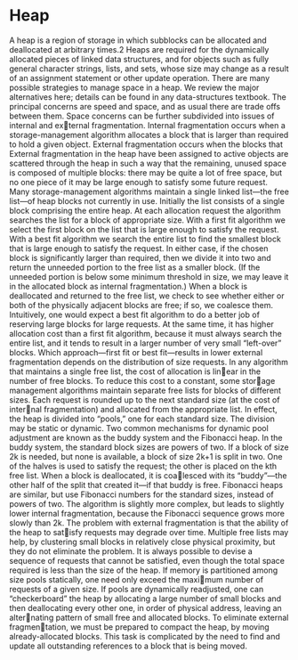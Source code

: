 # Heap

A heap is a region of storage in which subblocks can be allocated and deallocated 
at arbitrary times.2 Heaps are required for the dynamically allocated pieces of 
linked data structures, and for objects such as fully general character strings, lists, 
and sets, whose size may change as a result of an assignment statement or other 
update operation. 
There are many possible strategies to manage space in a heap. We review the 
major alternatives here; details can be found in any data-structures textbook. The 
principal concerns are speed and space, and as usual there are trade offs between 
them. Space concerns can be further subdivided into issues of internal and ex￾ternal fragmentation. Internal fragmentation occurs when a storage-management 
algorithm allocates a block that is larger than required to hold a given object. External fragmentation occurs when the blocks that 
External fragmentation in 
the heap have been assigned to active objects are scattered through the heap in such a way 
that the remaining, unused space is composed of multiple blocks: there may be 
quite a lot of free space, but no one piece of it may be large enough to satisfy some 
future request.  
Many storage-management algorithms maintain a single linked list—the free 
list—of heap blocks not currently in use. Initially the list consists of a single block 
comprising the entire heap. At each allocation request the algorithm searches the 
list for a block of appropriate size. With a first fit algorithm we select the first block 
on the list that is large enough to satisfy the request. With a best fit algorithm we 
search the entire list to find the smallest block that is large enough to satisfy the 
request. In either case, if the chosen block is significantly larger than required, 
then we divide it into two and return the unneeded portion to the free list as a 
smaller block. (If the unneeded portion is below some minimum threshold in 
size, we may leave it in the allocated block as internal fragmentation.) When a 
block is deallocated and returned to the free list, we check to see whether either 
or both of the physically adjacent blocks are free; if so, we coalesce them. 
Intuitively, one would expect a best fit algorithm to do a better job of reserving 
large blocks for large requests. At the same time, it has higher allocation cost than 
a first fit algorithm, because it must always search the entire list, and it tends to 
result in a larger number of very small “left-over” blocks. Which approach—first 
fit or best fit—results in lower external fragmentation depends on the distribution 
of size requests. 
In any algorithm that maintains a single free list, the cost of allocation is lin￾ear in the number of free blocks. To reduce this cost to a constant, some stor￾age management algorithms maintain separate free lists for blocks of different 
sizes. Each request is rounded up to the next standard size (at the cost of inter￾nal fragmentation) and allocated from the appropriate list. In effect, the heap is 
divided into “pools,” one for each standard size. The division may be static or 
dynamic. Two common mechanisms for dynamic pool adjustment are known as 
the buddy system and the Fibonacci heap. In the buddy system, the standard block 
sizes are powers of two. If a block of size 2k is needed, but none is available, a 
block of size 2k+1 is split in two. One of the halves is used to satisfy the request; 
the other is placed on the kth free list. When a block is deallocated, it is coa￾lesced with its “buddy”—the other half of the split that created it—if that buddy 
is free. Fibonacci heaps are similar, but use Fibonacci numbers for the standard 
sizes, instead of powers of two. The algorithm is slightly more complex, but leads 
to slightly lower internal fragmentation, because the Fibonacci sequence grows 
more slowly than 2k. 
The problem with external fragmentation is that the ability of the heap to sat￾isfy requests may degrade over time. Multiple free lists may help, by clustering 
small blocks in relatively close physical proximity, but they do not eliminate the 
problem. It is always possible to devise a sequence of requests that cannot be 
satisfied, even though the total space required is less than the size of the heap. If 
memory is partitioned among size pools statically, one need only exceed the maxi￾mum number of requests of a given size. If pools are dynamically readjusted, one 
can “checkerboard” the heap by allocating a large number of small blocks and 
then deallocating every other one, in order of physical address, leaving an alter￾nating pattern of small free and allocated blocks. To eliminate external fragmen￾tation, we must be prepared to compact the heap, by moving already-allocated 
blocks. This task is complicated by the need to find and update all outstanding 
references to a block that is being moved.